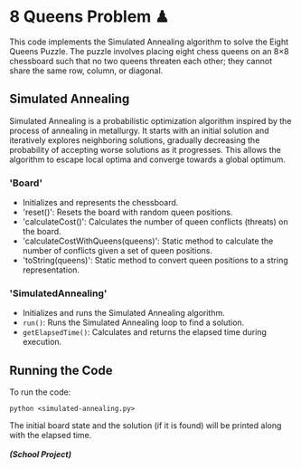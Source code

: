  # 8 Queens Problem ♟
This code implements the Simulated Annealing algorithm to solve the Eight Queens Puzzle. The puzzle involves placing eight chess queens on an 8×8 chessboard such that no two queens threaten each other; they cannot share the same row, column, or diagonal.

## Simulated Annealing
Simulated Annealing is a probabilistic optimization algorithm inspired by the process of annealing in metallurgy. It starts with an initial solution and iteratively explores neighboring solutions, gradually decreasing the probability of accepting worse solutions as it progresses. This allows the algorithm to escape local optima and converge towards a global optimum.

### 'Board'
* Initializes and represents the chessboard.
* 'reset()': Resets the board with random queen positions.
* 'calculateCost()': Calculates the number of queen conflicts (threats) on the board.
* 'calculateCostWithQueens(queens)': Static method to calculate the number of conflicts given a set of queen positions.
* 'toString(queens)': Static method to convert queen positions to a string representation.
  
### 'SimulatedAnnealing'
* Initializes and runs the Simulated Annealing algorithm.
* ```run()```: Runs the Simulated Annealing loop to find a solution.
* ```getElapsedTime()```: Calculates and returns the elapsed time during execution.

## Running the Code
To run the code:
```
python <simulated-annealing.py>
```
The initial board state and the solution (if it is found) will be printed along with the elapsed time.
<br>
<br>
***(School Project)***
